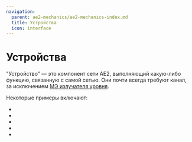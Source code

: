 ```yaml
---
navigation:
  parent: ae2-mechanics/ae2-mechanics-index.md
  title: Устройства
  icon: interface
---
```


# Устройства

"Устройство" — это компонент сети AE2, выполняющий какую-либо функцию, связанную с самой сетью. Они почти всегда требуют канал, за исключением [МЭ излучателя уровня](../items-blocks-machines/level_emitter.md).

Некоторые примеры включают:

* <ItemLink id="interface" />
* <ItemLink id="import_bus" />
* <ItemLink id="storage_bus" />
* <ItemLink id="pattern_provider" />
* <ItemLink id="drive" />